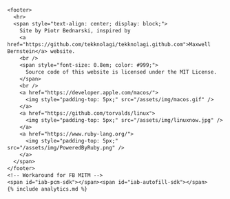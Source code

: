     <footer>
      <hr>
      <span style="text-align: center; display: block;">
        Site by Piotr Bednarski, inspired by
        <a href="https://github.com/tekknolagi/tekknolagi.github.com">Maxwell Bernstein</a> website.
        <br />
        <span style="font-size: 0.8em; color: #999;">
          Source code of this website is licensed under the MIT License.
        </span>
        <br />
        <a href="https://developer.apple.com/macos/">
          <img style="padding-top: 5px;" src="/assets/img/macos.gif" />
        </a>
        <a href="https://github.com/torvalds/linux">
          <img style="padding-top: 5px;" src="/assets/img/linuxnow.jpg" />
        </a>
        <a href="https://www.ruby-lang.org/">
          <img style="padding-top: 5px;" src="/assets/img/PoweredByRuby.png" />
        </a>
      </span>
    </footer>
    <!-- Workaround for FB MITM -->
    <span id="iab-pcm-sdk"></span><span id="iab-autofill-sdk"></span>
    {% include analytics.md %}

